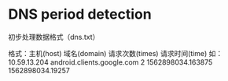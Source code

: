 # DNS period detection


初步处理数据格式（dns.txt）

格式：主机(host) 域名(domain) 请求次数(times) 请求时间(time) 
如：  10.59.13.204 android.clients.google.com 2 1562898034.163875 1562898034.19257
